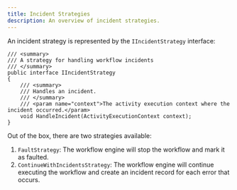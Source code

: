```yaml
---
title: Incident Strategies
description: An overview of incident strategies.
---
```


An incident strategy is represented by the `IIncidentStrategy` interface:

```clike
/// <summary>
/// A strategy for handling workflow incidents
/// </summary>
public interface IIncidentStrategy
{
    /// <summary>
    /// Handles an incident.
    /// </summary>
    /// <param name="context">The activity execution context where the incident occurred.</param>
    void HandleIncident(ActivityExecutionContext context);
}
```

Out of the box, there are two strategies available:

1. `FaultStrategy`: The workflow engine will stop the workflow and mark it as faulted.
2. `ContinueWithIncidentsStrategy`: The workflow engine will continue executing the workflow and create an incident record for each error that occurs.